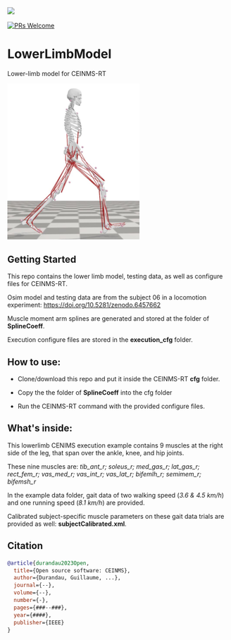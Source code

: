<img src="https://encrypted-tbn0.gstatic.com/images?q=tbn:ANd9GcQ1vHDQMUcbXRoh_hAcOvHvIXIQVk2dtlak3QBu-KU_PnGjMAwr6yHy9VdkSe04BuIF9_w&usqp=CAU" width=200>

[![PRs Welcome](https://img.shields.io/badge/PRs-welcome-brightgreen.svg)]()

# LowerLimbModel
Lower-limb model for CEINMS-RT

<img src="https://github.com/CEINMS-RT/LowerLimbModel/blob/main/model/lowerLegModel.JPG" width=300>

## Getting Started
This repo contains the lower limb model, testing data, as well as configure files for CEINMS-RT.

Osim model and testing data are from the subject 06 in a locomotion experiment: https://doi.org/10.5281/zenodo.6457662

Muscle moment arm splines are generated and stored at the folder of **SplineCoeff**.

Execution configure files are stored in the **execution_cfg** folder. 

## How to use:
* Clone/download this repo and put it inside the CEINMS-RT **cfg** folder.
* Copy the the folder of **SplineCoeff** into the cfg folder


* Run the CEINMS-RT command with the provided configure files.

## What's inside:
This lowerlimb CENIMS execution example contains 9 muscles at the right side of the leg, that span over the ankle, knee, and hip joints.

These nine muscles are:
_tib_ant_r; soleus_r; med_gas_r; lat_gas_r; rect_fem_r; vas_med_r; vas_int_r; vas_lat_r; bifemlh_r; semimem_r; bifemsh_r_

In the example data folder, gait data of two walking speed (_3.6 & 4.5 km/h_) and one running speed (_8.1 km/h_) are provided.

Calibrated subject-specific muscle parameters on these gait data trials are provided as well: **subjectCalibrated.xml**.  

## Citation

```BibTeX
@article{durandau2023Open,
  title={Open source software: CEINMS},
  author={Durandau, Guillaume, ...},
  journal={--},
  volume={--},
  number={-},
  pages={###--###},
  year={####},
  publisher={IEEE}
}
```
